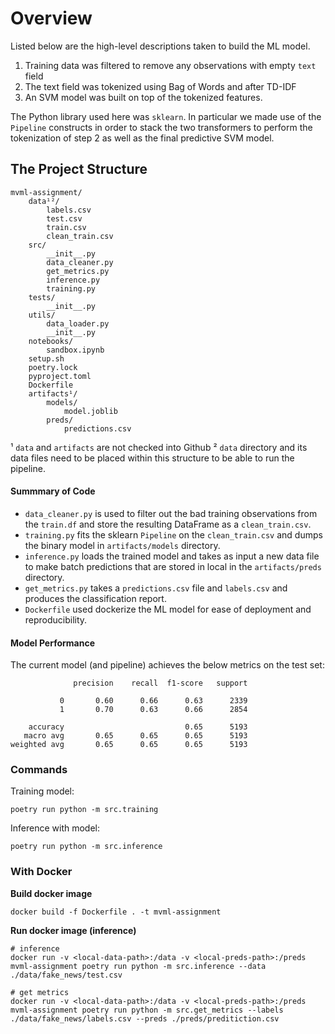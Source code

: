 # Overview
Listed below are the high-level descriptions taken to build the ML model.

1. Training data was filtered to remove any observations with empty `text` field
2. The text field was tokenized using Bag of Words and after TD-IDF
3. An SVM model was built on top of the tokenized features.

The Python library used here was `sklearn`. In particular we made use of the
`Pipeline` constructs in order to stack the two transformers to perform the
tokenization of step 2 as well as the final predictive SVM model.

## The Project Structure
```
mvml-assignment/
    data¹²/
        labels.csv
        test.csv
        train.csv
        clean_train.csv
    src/
        __init__.py
        data_cleaner.py
        get_metrics.py
        inference.py
        training.py
    tests/
        __init__.py
    utils/
        data_loader.py
        __init__.py
    notebooks/
        sandbox.ipynb
    setup.sh
    poetry.lock
    pyproject.toml
    Dockerfile
    artifacts¹/
        models/
            model.joblib
        preds/
            predictions.csv
```
¹ `data` and `artifacts` are not checked into Github
² `data` directory and its data files need to be placed within this structure
to be able to run the pipeline.

#### Summmary of Code
- `data_cleaner.py` is used to filter out the bad training observations from the
`train.df` and store the resulting DataFrame as a `clean_train.csv`.
- `training.py` fits the sklearn `Pipeline` on the `clean_train.csv` and dumps
the binary model in `artifacts/models` directory.
- `inference.py` loads the trained model and takes as input a new data file
to make batch predictions that are stored in local in the `artifacts/preds`
directory.
- `get_metrics.py` takes a `predictions.csv` file and `labels.csv` and produces
the classification report.
- `Dockerfile` used dockerize the ML model for ease of deployment and
reproducibility.

#### Model Performance
The current model (and pipeline) achieves the below metrics on the test set:

```
              precision    recall  f1-score   support

           0       0.60      0.66      0.63      2339
           1       0.70      0.63      0.66      2854

    accuracy                           0.65      5193
   macro avg       0.65      0.65      0.65      5193
weighted avg       0.65      0.65      0.65      5193
```

### Commands
Training model:
```
poetry run python -m src.training 
```

Inference with model:
```
poetry run python -m src.inference
```

### With Docker

**Build docker image**
```
docker build -f Dockerfile . -t mvml-assignment
```

**Run docker image (inference)**
```
# inference
docker run -v <local-data-path>:/data -v <local-preds-path>:/preds mvml-assignment poetry run python -m src.inference --data ./data/fake_news/test.csv

# get metrics
docker run -v <local-data-path>:/data -v <local-preds-path>:/preds mvml-assignment poetry run python -m src.get_metrics --labels ./data/fake_news/labels.csv --preds ./preds/preditiction.csv
```


